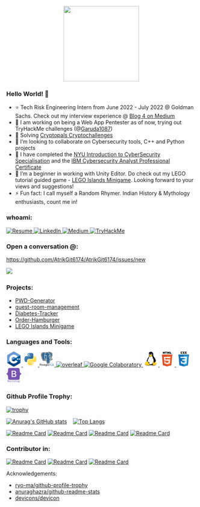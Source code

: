 <p align= "center">
		<a href="https://github.com/atrikgit6174">
			<img src= "https://github.com/atrikgit6174.png" width= 200px height= 200px align="center">
		</a>
</p>

### Hello World! 👋

- ⭐ Tech Risk Engineering Intern from June 2022 - July 2022 @ Goldman Sachs. Check out my interview experience @ [Blog 4 on Medium](https://atrikray7171.medium.com/blog-4-goldman-sachs-echp-2022-interview-experience-538c5263f66e)
- 🔭 I am working on being a Web App Pentester as of now, trying out TryHackMe challenges (@[Garuda1087](https://tryhackme.com/p/Garuda1087)) 
- 🔭 Solving [Cryptopals Cryptochallenges](https://cryptopals.com/)
- 👋 I’m looking to collaborate on Cybersecurity tools, C++ and Python projects
- 🌱 I have completed the [NYU Introduction to CyberSecurity Specialisation](https://www.coursera.org/specializations/intro-cyber-security) and the [IBM Cybersecurity Analyst Professional Certificate](https://www.coursera.org/professional-certificates/ibm-cybersecurity-analyst)
- 🔭 I’m a beginner in working with Unity Editor. Do check out my LEGO tutorial guided game - [LEGO Islands Minigame](https://play.unity.com/mg/lego/webgl-builds-33587). Looking forward to your views and suggestions!
- ⚡ Fun fact: I call myself a Random Rhymer. Indian History & Mythology enthusiasts, count me in!
<!-- 🌱 I have completed Machine Learning with the Stanford University Course on Coursera and joined Kaggle.-->

<!--
<h3 align="left">whoami: </h3>
  <p align="left">
    <a href="https://drive.google.com/file/d/1-f6bCJgKColH5zBfIvt3TFG0tb3nclQK/view" target="_blank">
      <img src="https://freepngimg.com/download/resume/9-2-resume-picture.png" alt="Resume" width="40" height="40"> 
   Resume 
    </a>
  <br />
    <a href="https://www.linkedin.com/in/atrikray7171/" target="_blank">
      <img src="https://cdn-icons-png.flaticon.com/512/145/145807.png" alt="LinkedIn" width="40" height="40">
   atrikray7171 
    </a>
  <br />
    <a href="https://atrikray7171.medium.com/" target="_blank">
      <img src="https://cdn.iconscout.com/icon/free/png-256/medium-52-461817.png" alt="Medium" width="40" height="40">
   Medium blogs
    </a>
  <br />
    <a href="https://tryhackme.com/p/Garuda1087" target="_blank">
      <img src="https://ciaconference.com/ymeeltuk/2020/11/the-ciacon.png" alt="TryHackMe" width="40" height="40">
   Garuda1087
    </a>
  </p>
  -->
  
  <h3 align="left">whoami: </h3>
  <p align="left">
    <a href="https://drive.google.com/file/d/1-f6bCJgKColH5zBfIvt3TFG0tb3nclQK/view" target="_blank">
      <img src="https://freepngimg.com/download/resume/9-2-resume-picture.png" alt="Resume" width="40" height="40"> 
    </a>
    <a href="https://www.linkedin.com/in/atrikray7171/" target="_blank">
      <img src="https://cdn-icons-png.flaticon.com/512/145/145807.png" alt="LinkedIn" width="40" height="40">
   </a>
    <a href="https://atrikray7171.medium.com/" target="_blank">
      <img src="https://cdn.iconscout.com/icon/free/png-256/medium-52-461817.png" alt="Medium" width="40" height="40">
   </a>
    <a href="https://tryhackme.com/p/Garuda1087" target="_blank">
      <img src="https://ciaconference.com/ymeeltuk/2020/11/the-ciacon.png" alt="TryHackMe" width="40" height="40">
    </a>
  </p>
  

<h3 align="left">Open a conversation @: </h3>
  <p align="left">
  <a href= "https://github.com/AtrikGit6174/AtrikGit6174/issues/new" target="_blank"> https://github.com/AtrikGit6174/AtrikGit6174/issues/new </a>
  </p>

![](https://komarev.com/ghpvc/?username=AtrikGit6174)

<h3 align= "left">Projects:</h3>
  <ul>
  <li> <a href="https://atrikgit6174.github.io/PWD-Generator/" target="_blank">PWD-Generator</a></li>
  <li> <a href="https://github.com/gayathri-ms/guest-room-management" target="_blank">guest-room-management</a></li>
  <li> <a href="https://atrikgit6174.github.io/Diabetes-Tracker" target="_blank">Diabetes-Tracker</a></li>
  <li> <a href="https://github.com/AtrikGit6174/Order-Hamburger" target="_blank">Order-Hamburger</a></li>
  <li> <a href="https://play.unity.com/mg/lego/webgl-builds-33587" target="_blank">LEGO Islands Minigame</a></li>
  </ul>
  
<h3 align="left">Languages and Tools:</h3>
<p align="left">
  <a href="https://www.w3schools.com/cpp/" target="_blank"> 
  <img src="https://raw.githubusercontent.com/devicons/devicon/master/icons/cplusplus/cplusplus-original.svg" alt="cplusplus" width="40" height="40"/> 
  </a>
  <a href="https://www.python.org" target="_blank"> 
    <img src="https://raw.githubusercontent.com/devicons/devicon/master/icons/python/python-original.svg" alt="python" width="40" height="40"/> 
  </a>
  <a href="https://www.postgresql.org" target="_blank"> 
    <img src="https://raw.githubusercontent.com/devicons/devicon/master/icons/postgresql/postgresql-original-wordmark.svg" alt="postgresql" width="40" height="40"/> 
  </a>
  <a href="https://www.overleaf.com/" target="_blank"> 
    <img src="https://images.ctfassets.net/nrgyaltdicpt/2nzY91x4CjwwxHdsiCjLN2/ce20e788b3364e7f5d3bf2c0552838aa/ologo_square_colour_green_bg.svg" alt="overleaf" width="40" height="40"/> 
  </a>
  <!--a href="https://www.latex-project.org/" target="_blank"> 
    <img src="https://upload.wikimedia.org/wikipedia/commons/4/45/LaTeX_project_logo_bird.svg" alt="latex" width="40" height="40"/> 
  </a-->
  <a href="https://colab.research.google.com/" target="_blank"> 
    <img src="https://colab.research.google.com/img/colab_favicon_256px.png" alt="Google Colaboratory" width="40" height="40"/> 
  </a>
  <a href="https://www.linux.org/" target="_blank"> 
    <img src="https://raw.githubusercontent.com/devicons/devicon/master/icons/linux/linux-original.svg" alt="linux" width="40" height="40"/> 
  </a>
  <a href="https://www.w3.org/html/" target="_blank"> 
    <img src="https://raw.githubusercontent.com/devicons/devicon/master/icons/html5/html5-original-wordmark.svg" alt="html5" width="40" height="40"/> 
  </a>
  <a href="https://www.w3schools.com/css/" target="_blank"> 
    <img src="https://raw.githubusercontent.com/devicons/devicon/master/icons/css3/css3-original-wordmark.svg" alt="css3" width="40" height="40"/> 
  </a>
  <a href="https://getbootstrap.com" target="_blank"> 
    <img src="https://raw.githubusercontent.com/devicons/devicon/master/icons/bootstrap/bootstrap-plain-wordmark.svg" alt="bootstrap" width="40" height="40"/>
  </a>
</p>

<h3 align="left">Github Profile Trophy:</h3>

[![trophy](https://github-profile-trophy.vercel.app/?username=AtrikGit6174&theme=discord&margin-w=15&margin-h=15&column=9)](https://github.com/ryo-ma/github-profile-trophy)

[![Anurag's GitHub stats](https://github-readme-stats.vercel.app/api?username=AtrikGit6174&show_icons=true&theme=midnight-purple)](https://github.com/anuraghazra/github-readme-stats) &nbsp; &nbsp;[![Top Langs](https://github-readme-stats.vercel.app/api/top-langs/?username=AtrikGit6174&theme=midnight-purple&langs_count=10)](https://github.com/anuraghazra/github-readme-stats)

[![Readme Card](https://github-readme-stats.vercel.app/api/pin/?username=AtrikGit6174&repo=PWD-Generator&show_owner=true&theme=midnight-purple)](https://github.com/AtrikGit6174/PWD-Generator)
[![Readme Card](https://github-readme-stats.vercel.app/api/pin/?username=AtrikGit6174&repo=Diabetes-Tracker&show_owner=true&theme=midnight-purple)](https://github.com/AtrikGit6174/Diabetes-Tracker)
[![Readme Card](https://github-readme-stats.vercel.app/api/pin/?username=AtrikGit6174&repo=Order-Hamburger&show_owner=true&theme=midnight-purple)](https://github.com/AtrikGit6174/Order-Hamburger)
[![Readme Card](https://github-readme-stats.vercel.app/api/pin/?username=AtrikGit6174&repo=AtrikGit6174&show_owner=true&theme=midnight-purple)](https://github.com/AtrikGit6174/AtrikGit6174)


<h3 align="left">Contributor in:</h3>

[![Readme Card](https://github-readme-stats.vercel.app/api/pin/?username=gayathri-ms&repo=guest-room-management&show_owner=true&theme=midnight-purple)](https://github.com/gayathri-ms/guest-room-management)
[![Readme Card](https://github-readme-stats.vercel.app/api/pin/?username=Ayush7614&repo=Daily-Coding-DS-ALGO-Practice&show_owner=true&theme=midnight-purple)](https://github.com/Ayush7614/Daily-Coding-DS-ALGO-Practice)
[![Readme Card](https://github-readme-stats.vercel.app/api/pin/?username=LetsGrowMoreCommunity&repo=DSA-Playyard&show_owner=true&theme=midnight-purple)](https://github.com/LetsGrowMoreCommunity/DSA-Playyard)


Acknowledgements:
- [ryo-ma/github-profile-trophy](https://github.com/ryo-ma/github-profile-trophy)
- [anuraghazra/github-readme-stats](https://github.com/anuraghazra/github-readme-stats)
- [devicons/devicon](https://github.com/devicons/devicon)

<!--
- [rahuldkjain.github.io/gh-profile-readme-generator/](https://rahuldkjain.github.io/gh-profile-readme-generator/)

**AtrikGit6174/AtrikGit6174** is a ✨ _special_ ✨ repository because its `README.md` (this file) appears on your GitHub profile.

Here are some ideas to get you started:

- 🔭 I’m currently working on 
- 🌱 I’m currently learning ...
- 👯 I’m looking to collaborate on ...
- 🤔 I’m looking for help with ...
- 💬 Ask me about ...
- 📫 How to reach me: ...
- 😄 Pronouns: ...
- ⚡ Fun fact: ...


<!--h3 align="left">Connect with me:</h3>
<p align="left" background-color="white">
  <img src="fa-Linkedin.svg" width="50" height="50">
<!--a href="https://www.linkedin.com/in/atrikray7171/" target="blank"><img align="center" src="https://cdn.jsdelivr.net/npm/simple-icons@3.0.1/icons/linkedin.svg" alt="" height="30" width="40" /></a>
</p-->
